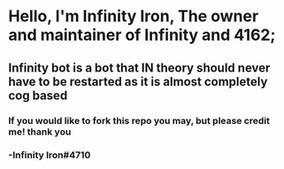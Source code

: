 # Hello, I'm Infinity Iron, The owner and maintainer of Infinity and 4162;

## Infinity bot is a bot that IN theory should never have to be restarted as it is almost completely cog based
### If you would like to fork this repo you may, but please credit me! thank you
### -Infinity Iron#4710
